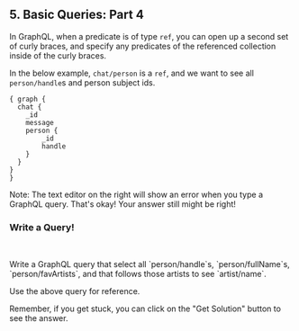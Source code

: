 ## 5. Basic Queries: Part 4

In GraphQL, when a predicate is of type `ref`, you can open up a second set of curly braces, and specify any predicates of the referenced collection inside of the curly braces.

In the below example, `chat/person` is a `ref`, and we want to see all `person/handle`s and person subject ids.

```
{ graph {
  chat {
    _id
    message
    person {
        _id
        handle
    }
  }
}
}
```

Note: The text editor on the right will show an error when you type a GraphQL query. That's okay! Your answer still might be right!

<div class="challenge">
<h3>Write a Query!</h3>
<br/>
<p>Write a GraphQL query that select all `person/handle`s, `person/fullName`s, `person/favArtists`, and that follows those artists to see `artist/name`.</p> 

<p>Use the above query for reference.</p>
<p>Remember, if you get stuck, you can click on the "Get Solution" button to see the answer.</p>
</div>
<br/>
<br/>